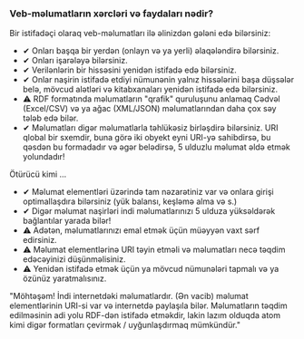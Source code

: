 ### Veb-məlumatların xərcləri və faydaları nədir?

Bir istifadəçi olaraq veb-məlumatları ilə əlinizdən gələni edə bilərsiniz:

- &#10004; Onları başqa bir yerdən (onlayn və ya yerli) əlaqələndirə bilərsiniz.
- &#10004; Onları işarələyə bilərsiniz.
- &#10004; Verilənlərin bir hissəsini yenidən istifadə edə bilərsiniz.
- &#10004; Onlar naşirin istifadə etdiyi nümunənin yalnız hissələrini başa düşsələr belə, mövcud alətləri və kitabxanaları yenidən istifadə edə bilərsiniz.
- &#9888; RDF formatında məlumatların "qrafik" quruluşunu anlamaq Cədvəl (Excel/CSV) və ya ağac (XML/JSON) məlumatlarından daha çox səy tələb edə bilər.
- &#10004; Məlumatları digər məlumatlarla təhlükəsiz birləşdirə bilərsiniz. URI qlobal bir sxemdir, buna görə iki obyekt eyni URI-yə sahibdirsə, bu qəsdən bu formadadır və əgər belədirsə, 5 ulduzlu məlumat əldə etmək yolundadır!

Ötürücü kimi  &hellip;

- &#10004; Məlumat elementləri üzərində tam nəzarətiniz var və onlara girişi optimallaşdıra bilərsiniz (yük balansı, keşləmə alma və s.)
- &#10004; Digər məlumat naşirləri indi məlumatlarınızı 5 ulduza yüksəldərək bağlantılar yarada bilər!
- &#9888; Adətən, məlumatlarınızı emal etmək üçün müəyyən vaxt sərf edirsiniz.
- &#9888; Məlumat elementlərinə URI təyin etməli və məlumatları necə təqdim edəcəyinizi düşünməlisiniz.
- &#9888; Yenidən istifadə etmək üçün ya mövcud nümunələri tapmalı və ya özünüz yaratmalısınız.

"Möhtəşəm! İndi internetdəki məlumatlardır. (Ən vacib) məlumat elementlərinin URI-si var və internetdə paylaşıla bilər. Məlumatların təqdim edilməsinin adi yolu RDF-dən istifadə etməkdir, lakin lazım olduqda atom kimi digər formatları çevirmək / uyğunlaşdırmaq mümkündür."
